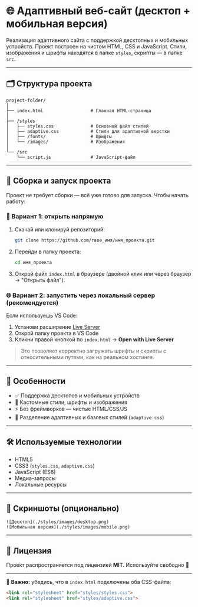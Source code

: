 # 🌐 Адаптивный веб-сайт (десктоп + мобильная версия)

Реализация адаптивного сайта с поддержкой десктопных и мобильных устройств. Проект построен на чистом HTML, CSS и JavaScript. Стили, изображения и шрифты находятся в папке `styles`, скрипты — в папке `src`.

---

## 🗂 Структура проекта

```
project-folder/
│
├── index.html                  # Главная HTML-страница
│
├── /styles
│   ├── styles.css              # Основной файл стилей
│   ├── adaptive.css            # Стили для адаптивной верстки
│   ├── /fonts/                 # Шрифты
│   └── /images/                # Изображения
│
└── /src
    └── script.js               # JavaScript-файл
```

---

## 🚀 Сборка и запуск проекта

Проект не требует сборки — всё уже готово для запуска. Чтобы начать работу:

### 🔧 Вариант 1: открыть напрямую

1. Скачай или клонируй репозиторий:
   ```bash
   git clone https://github.com/твое_имя/имя_проекта.git
   ```
2. Перейди в папку проекта:
   ```bash
   cd имя_проекта
   ```
3. Открой файл `index.html` в браузере (двойной клик или через браузер → "Открыть файл").

### 🌐 Вариант 2: запустить через локальный сервер (рекомендуется)

Если используешь VS Code:

1. Установи расширение [Live Server](https://marketplace.visualstudio.com/items?itemName=ritwickdey.LiveServer)
2. Открой папку проекта в VS Code
3. Кликни правой кнопкой по `index.html` → **Open with Live Server**

> Это позволяет корректно загружать шрифты и скрипты с относительными путями, как на реальном хостинге.

---

## 📱 Особенности

- ✅ Поддержка десктопов и мобильных устройств
- 🎨 Кастомные стили, шрифты и изображения
- ⚡ Без фреймворков — чистые HTML/CSS/JS
- 🔄 Разделение адаптивных и базовых стилей (`adaptive.css`)

---

## 🛠 Используемые технологии

- HTML5
- CSS3 (`styles.css`, `adaptive.css`)
- JavaScript (ES6)
- Медиа-запросы
- Локальные ресурсы

---

## 📸 Скриншоты (опционально)

```
![Десктоп](./styles/images/desktop.png)
![Мобильная версия](./styles/images/mobile.png)
```

---

## 📄 Лицензия

Проект распространяется под лицензией **MIT**. Используйте свободно 🚀

---

📌 **Важно:** убедись, что в `index.html` подключены оба CSS-файла:

```html
<link rel="stylesheet" href="styles/styles.css">
<link rel="stylesheet" href="styles/adaptive.css">
```
